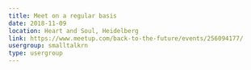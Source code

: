 ```yaml
---
title: Meet on a regular basis
date: 2018-11-09
location: Heart and Soul, Heidelberg
link: https://www.meetup.com/back-to-the-future/events/256094177/
usergroup: smalltalkrn
type: usergroup
---
```

